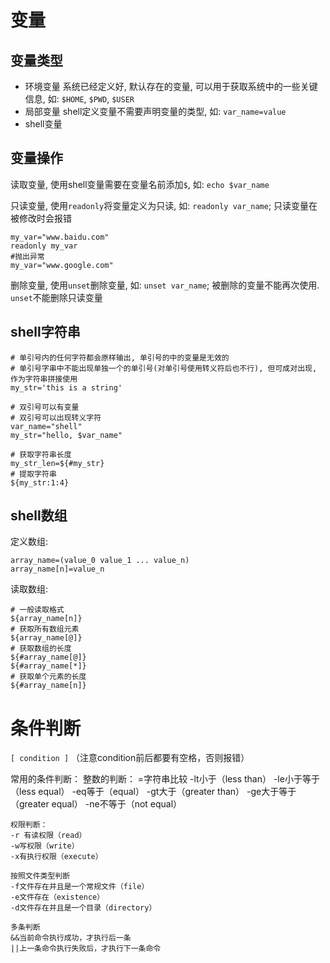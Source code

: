 # 变量

## 变量类型

- 环境变量
  系统已经定义好, 默认存在的变量, 可以用于获取系统中的一些关键信息, 如: `$HOME`, `$PWD`, `$USER`
- 局部变量
  shell定义变量不需要声明变量的类型, 如: `var_name=value`
- shell变量

## 变量操作

读取变量, 使用shell变量需要在变量名前添加`$`, 如: `echo $var_name`

只读变量, 使用`readonly`将变量定义为只读, 如: `readonly var_name`; 只读变量在被修改时会报错

```shell
my_var="www.baidu.com"
readonly my_var
#抛出异常
my_var="www.google.com"
```

删除变量, 使用`unset`删除变量, 如: `unset var_name`; 被删除的变量不能再次使用. `unset`不能删除只读变量

## shell字符串

```shell
# 单引号内的任何字符都会原样输出, 单引号的中的变量是无效的
# 单引号字串中不能出现单独一个的单引号(对单引号使用转义符后也不行), 但可成对出现, 作为字符串拼接使用
my_str='this is a string'

# 双引号可以有变量
# 双引号可以出现转义字符
var_name="shell"
my_str="hello, $var_name"

# 获取字符串长度
my_str_len=${#my_str}
# 提取字符串
${my_str:1:4}
```

## shell数组

定义数组:

```shell
array_name=(value_0 value_1 ... value_n)
array_name[n]=value_n
```

读取数组:

```shell
# 一般读取格式
${array_name[n]}
# 获取所有数组元素
${array_name[@]}
# 获取数组的长度
${#array_name[@]}
${#array_name[*]}
# 获取单个元素的长度
${#array_name[n]}
```

# 条件判断

`[ condition ]` （注意condition前后都要有空格，否则报错）

常用的条件判断：
	整数的判断：
	=字符串比较
	-lt小于（less than）
	-le小于等于（less equal）
	-eq等于（equal）
	-gt大于（greater than）
	-ge大于等于（greater equal）
	-ne不等于（not equal）

	权限判断：
	-r 有读权限（read）
	-w写权限（write）
	-x有执行权限（execute）
	
	按照文件类型判断
	-f文件存在并且是一个常规文件（file）
	-e文件存在（existence）
	-d文件存在并且是一个目录（directory）
	
	多条判断
	&&当前命令执行成功，才执行后一条
	||上一条命令执行失败后，才执行下一条命令